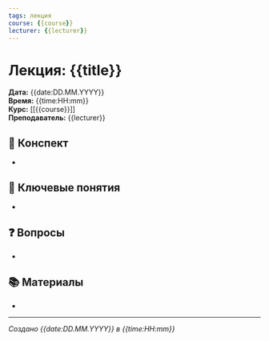 ```yaml
---
tags: лекция
course: {{course}}
lecturer: {{lecturer}}
---
```


# Лекция: {{title}}

**Дата:** {{date:DD.MM.YYYY}}  
**Время:** {{time:HH:mm}}  
**Курс:** [[{{course}}]]  
**Преподаватель:** {{lecturer}}  

## 📝 Конспект
- 

## 🔑 Ключевые понятия
- 

## ❓ Вопросы
- 

## 📚 Материалы
- 

---
*Создано {{date:DD.MM.YYYY}} в {{time:HH:mm}}*